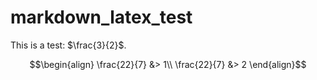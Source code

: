 # markdown_latex_test

This is a test: $\frac{3}{2}$.

```math
\begin{align}
\frac{22}{7} &> 1\\
\frac{22}{7} &> 2
\end{align}
```
